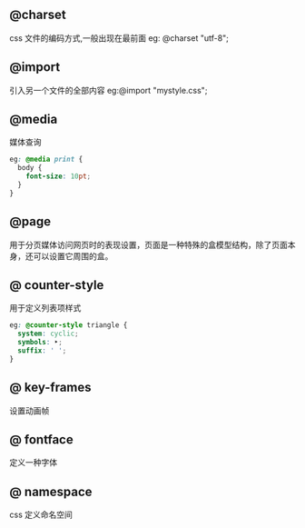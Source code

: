 ## @charset

css 文件的编码方式,一般出现在最前面
eg: @charset "utf-8";

## @import

引入另一个文件的全部内容
eg:@import "mystyle.css";

## @media

媒体查询

```css
eg: @media print {
  body {
    font-size: 10pt;
  }
}
```

## @page

用于分页媒体访问网页时的表现设置，页面是一种特殊的盒模型结构，除了页面本身，还可以设置它周围的盒。

## @ counter-style

用于定义列表项样式

```css
eg: @counter-style triangle {
  system: cyclic;
  symbols: ‣;
  suffix: ' ';
}
```

## @ key-frames

设置动画帧

## @ fontface

定义一种字体

## @ namespace

css 定义命名空间
